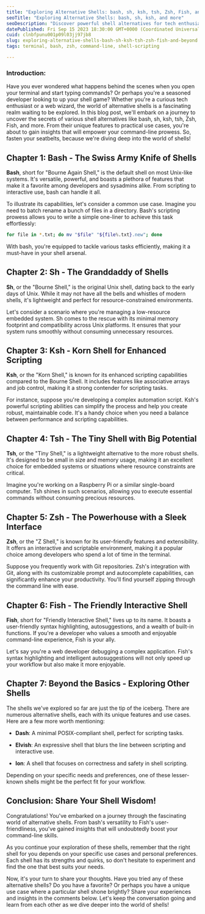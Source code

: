 ```yaml
---
title: "Exploring Alternative Shells: bash, sh, ksh, tsh, Zsh, Fish, and Beyond"
seoTitle: "Exploring Alternative Shells: bash, sh, ksh, and more"
seoDescription: "Discover powerful shell alternatives for tech enthusiasts. Explore bash, sh, ksh, and beyond to enhance your command-line skills."
datePublished: Fri Sep 15 2023 18:30:00 GMT+0000 (Coordinated Universal Time)
cuid: clnbfpunu001p09l03jj97jb8
slug: exploring-alternative-shells-bash-sh-ksh-tsh-zsh-fish-and-beyond
tags: terminal, bash, zsh, command-line, shell-scripting

---
```


### Introduction:

Have you ever wondered what happens behind the scenes when you open your terminal and start typing commands? Or perhaps you're a seasoned developer looking to up your shell game? Whether you're a curious tech enthusiast or a web wizard, the world of alternative shells is a fascinating realm waiting to be explored. In this blog post, we'll embark on a journey to uncover the secrets of various shell alternatives like bash, sh, ksh, tsh, Zsh, Fish, and more. From their unique features to practical use cases, you're about to gain insights that will empower your command-line prowess. So, fasten your seatbelts, because we're diving deep into the world of shells!

## Chapter 1: Bash - The Swiss Army Knife of Shells

**Bash**, short for "Bourne Again Shell," is the default shell on most Unix-like systems. It's versatile, powerful, and boasts a plethora of features that make it a favorite among developers and sysadmins alike. From scripting to interactive use, bash can handle it all.

To illustrate its capabilities, let's consider a common use case. Imagine you need to batch rename a bunch of files in a directory. Bash's scripting prowess allows you to write a simple one-liner to achieve this task effortlessly:

```bash
for file in *.txt; do mv "$file" "${file%.txt}.new"; done
```

With bash, you're equipped to tackle various tasks efficiently, making it a must-have in your shell arsenal.

## Chapter 2: Sh - The Granddaddy of Shells

**Sh**, or the "Bourne Shell," is the original Unix shell, dating back to the early days of Unix. While it may not have all the bells and whistles of modern shells, it's lightweight and perfect for resource-constrained environments.

Let's consider a scenario where you're managing a low-resource embedded system. Sh comes to the rescue with its minimal memory footprint and compatibility across Unix platforms. It ensures that your system runs smoothly without consuming unnecessary resources.

## Chapter 3: Ksh - Korn Shell for Enhanced Scripting

**Ksh**, or the "Korn Shell," is known for its enhanced scripting capabilities compared to the Bourne Shell. It includes features like associative arrays and job control, making it a strong contender for scripting tasks.

For instance, suppose you're developing a complex automation script. Ksh's powerful scripting abilities can simplify the process and help you create robust, maintainable code. It's a handy choice when you need a balance between performance and scripting capabilities.

## Chapter 4: Tsh - The Tiny Shell with Big Potential

**Tsh**, or the "Tiny Shell," is a lightweight alternative to the more robust shells. It's designed to be small in size and memory usage, making it an excellent choice for embedded systems or situations where resource constraints are critical.

Imagine you're working on a Raspberry Pi or a similar single-board computer. Tsh shines in such scenarios, allowing you to execute essential commands without consuming precious resources.

## Chapter 5: Zsh - The Powerhouse with a Sleek Interface

**Zsh**, or the "Z Shell," is known for its user-friendly features and extensibility. It offers an interactive and scriptable environment, making it a popular choice among developers who spend a lot of time in the terminal.

Suppose you frequently work with Git repositories. Zsh's integration with Git, along with its customizable prompt and autocomplete capabilities, can significantly enhance your productivity. You'll find yourself zipping through the command line with ease.

## Chapter 6: Fish - The Friendly Interactive Shell

**Fish**, short for "Friendly Interactive Shell," lives up to its name. It boasts a user-friendly syntax highlighting, autosuggestions, and a wealth of built-in functions. If you're a developer who values a smooth and enjoyable command-line experience, Fish is your ally.

Let's say you're a web developer debugging a complex application. Fish's syntax highlighting and intelligent autosuggestions will not only speed up your workflow but also make it more enjoyable.

## Chapter 7: Beyond the Basics - Exploring Other Shells

The shells we've explored so far are just the tip of the iceberg. There are numerous alternative shells, each with its unique features and use cases. Here are a few more worth mentioning:

* **Dash**: A minimal POSIX-compliant shell, perfect for scripting tasks.
    
* **Elvish**: An expressive shell that blurs the line between scripting and interactive use.
    
* **Ion**: A shell that focuses on correctness and safety in shell scripting.
    

Depending on your specific needs and preferences, one of these lesser-known shells might be the perfect fit for your workflow.

## Conclusion: Share Your Shell Wisdom!

Congratulations! You've embarked on a journey through the fascinating world of alternative shells. From bash's versatility to Fish's user-friendliness, you've gained insights that will undoubtedly boost your command-line skills.

As you continue your exploration of these shells, remember that the right shell for you depends on your specific use cases and personal preferences. Each shell has its strengths and quirks, so don't hesitate to experiment and find the one that best suits your needs.

Now, it's your turn to share your thoughts. Have you tried any of these alternative shells? Do you have a favorite? Or perhaps you have a unique use case where a particular shell shone brightly? Share your experiences and insights in the comments below. Let's keep the conversation going and learn from each other as we dive deeper into the world of shells!